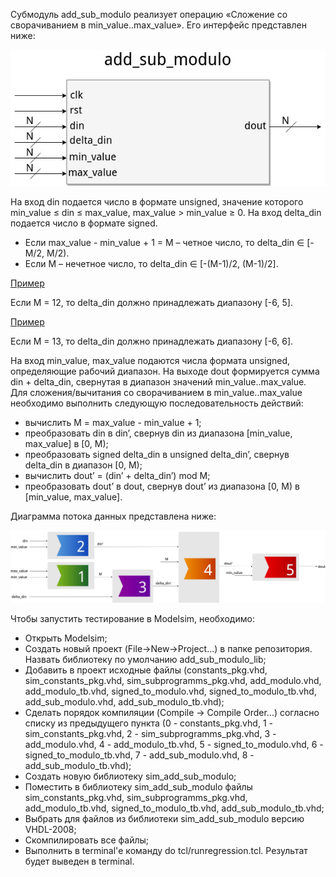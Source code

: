 Субмодуль add_sub_modulo реализует операцию «Сложение со сворачиванием в min_value..max_value». Его интерфейс представлен ниже:

<p align="center">
 <img src="img/add_sub_modulo_interface.jpg"></img>
</p>
 
На вход din подается число в формате unsigned, значение которого min_value &le; din &le; max_value, max_value > min_value &ge; 0. На вход delta_din подается число в формате signed.
- Если max_value - min_value + 1 = M – четное число, то delta_din &isin; [-M/2, M/2).
- Если M – нечетное число, то delta_din &isin; [-(M-1)/2, (M-1)/2].
<p><u>Пример</u></p>
Если M = 12, то delta_din должно принадлежать диапазону [-6, 5].
<p><u>Пример</u></p>
Если M = 13, то delta_din должно принадлежать диапазону [-6, 6].

На вход min_value, max_value подаются числа формата unsigned, определяющие рабочий диапазон.
На выходе dout формируется сумма din + delta_din, свернутая в диапазон значений min_value..max_value.
Для сложения/вычитания со сворачиванием в min_value..max_value необходимо выполнить следующую последовательность действий:
- вычислить M = max_value - min_value + 1;
- преобразовать din в din’, свернув din из диапазона [min_value, max_value] в [0, М);
- преобразовать signed delta_din в unsigned delta_din’, свернув delta_din в диапазон [0, M);
- вычислить dout’ = (din’ + delta_din’) mod M;
- преобразовать dout’ в dout, свернув dout’ из диапазона [0, M) в [min_value, max_value].

Диаграмма потока данных представлена ниже:

![dataflow](img/modulo_adder_dataflow.jpg)

Чтобы запустить тестирование в Modelsim, необходимо:
- Открыть Modelsim;
- Создать новый проект (File->New->Project...) в папке репозитория. Назвать библиотеку по умолчанию add_sub_modulo_lib;
- Добавить в проект исходные файлы (constants_pkg.vhd, sim_constants_pkg.vhd, sim_subprogramms_pkg.vhd, add_modulo.vhd, add_modulo_tb.vhd, signed_to_modulo.vhd, signed_to_modulo_tb.vhd, add_sub_modulo.vhd, add_sub_modulo_tb.vhd);
- Сделать порядок компиляции (Compile -> Compile Order...) согласно списку из предыдущего пункта (0 - constants_pkg.vhd, 1 - sim_constants_pkg.vhd, 2 - sim_subprogramms_pkg.vhd, 3 - add_modulo.vhd, 4 - add_modulo_tb.vhd, 5 - signed_to_modulo.vhd, 6 - signed_to_modulo_tb.vhd, 7 - add_sub_modulo.vhd, 8 - add_sub_modulo_tb.vhd);
- Создать новую библиотеку sim_add_sub_modulo;
- Поместить в библиотеку sim_add_sub_modulo файлы sim_constants_pkg.vhd, sim_subprogramms_pkg.vhd, add_modulo_tb.vhd, signed_to_modulo_tb.vhd, add_sub_modulo_tb.vhd;
- Выбрать для файлов из библиотеки sim_add_sub_modulo версию VHDL-2008;
- Скомпилировать все файлы;
- Выполнить в terminal'е команду do tcl/runregression.tcl. Результат будет выведен в terminal. 
